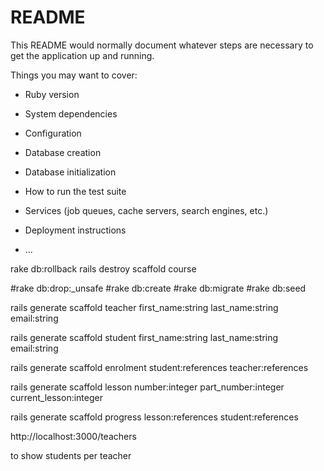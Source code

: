# README

This README would normally document whatever steps are necessary to get the
application up and running.

Things you may want to cover:

* Ruby version

* System dependencies

* Configuration

* Database creation

* Database initialization

* How to run the test suite

* Services (job queues, cache servers, search engines, etc.)

* Deployment instructions

* ...

rake db:rollback
rails destroy scaffold course


#rake db:drop:_unsafe
#rake db:create
#rake db:migrate
#rake db:seed






rails generate scaffold teacher first_name:string last_name:string email:string

rails generate scaffold student first_name:string last_name:string email:string

rails generate scaffold enrolment student:references teacher:references


rails generate scaffold lesson number:integer part_number:integer current_lesson:integer

rails generate scaffold progress lesson:references student:references








http://localhost:3000/teachers

to show students per teacher

















